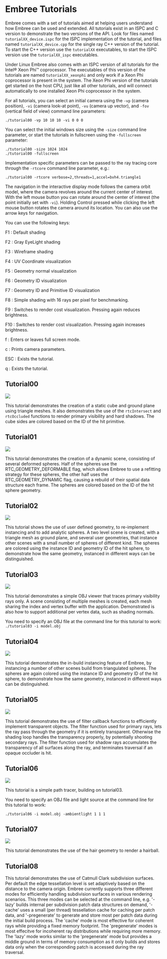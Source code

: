 Embree Tutorials
================

Embree comes with a set of tutorials aimed at helping users understand
how Embree can be used and extended. All tutorials exist in an ISPC and
C version to demonstrate the two versions of the API. Look for files
named `tutorialXX_device.ispc` for the ISPC implementation of the
tutorial, and files named `tutorialXX_device.cpp` for the single ray C++
version of the tutorial. To start the C++ version use the `tutorialXX`
executables, to start the ISPC version use the `tutorialXX_ispc`
executables.

Under Linux Embree also comes with an ISPC version of all tutorials for
the Intel® Xeon Phi™ coprocessor. The executables of this version of the
tutorials are named `tutorialXX_xeonphi` and only work if a Xeon Phi
coprocessor is present in the system. The Xeon Phi version of the
tutorials get started on the host CPU, just like all other tutorials,
and will connect automatically to one installed Xeon Phi coprocessor in
the system.

For all tutorials, you can select an initial camera using the `-vp`
(camera position), `-vi` (camera look-at point), `-vu` (camera up
vector), and `-fov` (vertical field of view) command line parameters:

    ./tutorial00 -vp 10 10 10 -vi 0 0 0

You can select the initial windows size using the `-size` command line
parameter, or start the tutorials in fullscreen using the `-fullscreen`
parameter:

    ./tutorial00 -size 1024 1024
    ./tutorial00 -fullscreen

Implementation specific parameters can be passed to the ray tracing core
through the `-rtcore` command line parameter, e.g.:

    ./tutorial00 -rtcore verbose=2,threads=1,accel=bvh4.triangle1

The navigation in the interactive display mode follows the camera orbit
model, where the camera revolves around the current center of interest.
With the left mouse button you can rotate around the center of interest
(the point initially set with `-vi`). Holding Control pressed while
clicking the left mouse button rotates the camera around its location.
You can also use the arrow keys for navigation.

You can use the following keys:

F1
:   Default shading

F2
:   Gray EyeLight shading

F3
:   Wireframe shading

F4
:   UV Coordinate visualization

F5
:   Geometry normal visualization

F6
:   Geometry ID visualization

F7
:   Geometry ID and Primitive ID visualization

F8
:   Simple shading with 16 rays per pixel for benchmarking.

F9
:   Switches to render cost visualization. Pressing again reduces
    brightness.

F10
:   Switches to render cost visualization. Pressing again increases
    brightness.

f
:   Enters or leaves full screen mode.

c
:   Prints camera parameters.

ESC
:   Exists the tutorial.

q
:   Exists the tutorial.

Tutorial00
----------

![](images/tutorial00.jpg)

This tutorial demonstrates the creation of a static cube and ground
plane using triangle meshes. It also demonstrates the use of the
`rtcIntersect` and `rtcOccluded` functions to render primary visibility
and hard shadows. The cube sides are colored based on the ID of the hit
primitive.

Tutorial01
----------

![](images/tutorial01.jpg)

This tutorial demonstrates the creation of a dynamic scene, consisting
of several deformed spheres. Half of the spheres use the
RTC\_GEOMETRY\_DEFORMABLE flag, which allows Embree to use a refitting
strategy for these spheres, the other half uses the
RTC\_GEOMETRY\_DYNAMIC flag, causing a rebuild of their spatial data
structure each frame. The spheres are colored based on the ID of the hit
sphere geometry.

Tutorial02
----------

![](images/tutorial02.jpg)

This tutorial shows the use of user defined geometry, to re-implement
instancing and to add analytic spheres. A two level scene is created,
with a triangle mesh as ground plane, and several user geometries, that
instance other scenes with a small number of spheres of different kind.
The spheres are colored using the instance ID and geometry ID of the hit
sphere, to demonstrate how the same geometry, instanced in different
ways can be distinguished.

Tutorial03
----------

![](images/tutorial03.jpg)

This tutorial demonstrates a simple OBJ viewer that traces primary
visibility rays only. A scene consisting of multiple meshes is created,
each mesh sharing the index and vertex buffer with the application.
Demonstrated is also how to support additional per vertex data, such as
shading normals.

You need to specify an OBJ file at the command line for this tutorial to
work: `./tutorial03 -i model.obj`

Tutorial04
----------

![](images/tutorial04.jpg)

This tutorial demonstrates the in-build instancing feature of Embree, by
instancing a number of other scenes build from triangulated spheres. The
spheres are again colored using the instance ID and geometry ID of the
hit sphere, to demonstrate how the same geometry, instanced in different
ways can be distinguished.

Tutorial05
----------

![](images/tutorial05.jpg)

This tutorial demonstrates the use of filter callback functions to
efficiently implement transparent objects. The filter function used for
primary rays, lets the ray pass through the geometry if it is entirely
transparent. Otherwise the shading loop handles the transparency
properly, by potentially shooting secondary rays. The filter function
used for shadow rays accumulates the transparency of all surfaces along
the ray, and terminates traversal if an opaque occluder is hit.

Tutorial06
----------

![](images/tutorial06.jpg)

This tutorial is a simple path tracer, building on tutorial03.

You need to specify an OBJ file and light source at the command line for
this tutorial to work:

    ./tutorial06 -i model.obj -ambientlight 1 1 1

Tutorial07
----------

![](images/tutorial07.jpg)

This tutorial demonstrates the use of the hair geometry to render a
hairball.

Tutorial08
----------

<!-- ![](images/tutorial08.jpg) -->

This tutorial demonstrates the use of Catmull Clark subdivision
surfaces. Per default the edge tessellation level is set adaptively
based on the distance to the camera origin. Embree currently supports
three different modes for efficiently handling subdivision surfaces in
various rendering scenarios. This three modes can be selected at the
command line, e.g. '-lazy' builds internal per subdivision patch data
structures on demand, '-cache' uses a small (per thread) tessellation
cache for caching per patch data, and '-pregenerate' to generate and
store most per patch data during the initial build process. The
'cache' mode is most effective for coherent rays while providing a
fixed memory footprint. The 'pregenerate' modes is most effecitve for
incoherent ray distributions while requiring more memory. The 'lazy'
mode works similar to the 'pregenerate' mode but provides a middle
ground in terms of memory consumption as it only builds and stores
data only when the corresponding patch is accessed during the ray
traversal.

